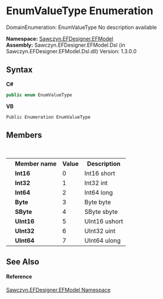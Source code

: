 # EnumValueType Enumeration
 

DomainEnumeration: EnumValueType No description available

**Namespace:**&nbsp;<a href="N_Sawczyn_EFDesigner_EFModel">Sawczyn.EFDesigner.EFModel</a><br />**Assembly:**&nbsp;Sawczyn.EFDesigner.EFModel.Dsl (in Sawczyn.EFDesigner.EFModel.Dsl.dll) Version: 1.3.0.0

## Syntax

**C#**<br />
``` C#
public enum EnumValueType
```

**VB**<br />
``` VB
Public Enumeration EnumValueType
```


## Members
&nbsp;<table><tr><th></th><th>Member name</th><th>Value</th><th>Description</th></tr><tr><td /><td target="F:Sawczyn.EFDesigner.EFModel.EnumValueType.Int16">**Int16**</td><td>0</td><td>Int16 short</td></tr><tr><td /><td target="F:Sawczyn.EFDesigner.EFModel.EnumValueType.Int32">**Int32**</td><td>1</td><td>Int32 int</td></tr><tr><td /><td target="F:Sawczyn.EFDesigner.EFModel.EnumValueType.Int64">**Int64**</td><td>2</td><td>Int64 long</td></tr><tr><td /><td target="F:Sawczyn.EFDesigner.EFModel.EnumValueType.Byte">**Byte**</td><td>3</td><td>Byte byte</td></tr><tr><td /><td target="F:Sawczyn.EFDesigner.EFModel.EnumValueType.SByte">**SByte**</td><td>4</td><td>SByte sbyte</td></tr><tr><td /><td target="F:Sawczyn.EFDesigner.EFModel.EnumValueType.UInt16">**UInt16**</td><td>5</td><td>UInt16 ushort</td></tr><tr><td /><td target="F:Sawczyn.EFDesigner.EFModel.EnumValueType.UInt32">**UInt32**</td><td>6</td><td>UInt32 uint</td></tr><tr><td /><td target="F:Sawczyn.EFDesigner.EFModel.EnumValueType.UInt64">**UInt64**</td><td>7</td><td>UInt64 ulong</td></tr></table>

## See Also


#### Reference
<a href="N_Sawczyn_EFDesigner_EFModel">Sawczyn.EFDesigner.EFModel Namespace</a><br />